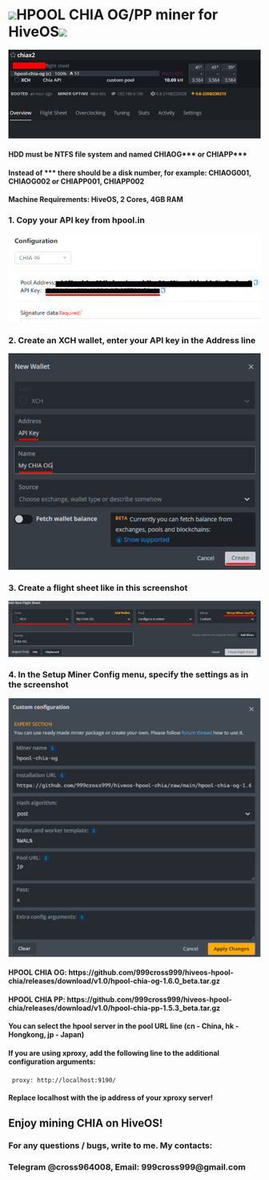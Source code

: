 <h1><img src="https://ok12static.oktacdn.com/fs/bco/1/fs0w9b1ctg3vgmK2n5d6" width="150">HPOOL CHIA OG/PP miner for HiveOS<img src="!https://encrypted-tbn0.gstatic.com/images?q=tbn:ANd9GcQ757CjA-Zt6ltQK4gp-Abbm3-j3-Mw3xQZkA&usqp=CAU" width="150"></h1>
<img src="https://github.com/999cross999/hiveos-hpool-chia/raw/main/screenshot-hive-5.png" width="710">
<h4>HDD must be NTFS file system and named CHIAOG*** or CHIAPP***</h4>
<h4>Instead of *** there should be a disk number, for example: CHIAOG001, CHIAOG002 or CHIAPP001, CHIAPP002</h4>
<h4>Machine Requirements: HiveOS, 2 Cores, 4GB RAM</h4>
<h3>1. Copy your API key from hpool.in </h4>
<img src="https://github.com/999cross999/hiveos-hpool-chia/raw/main/screenshot-hive-1.png">
<h3>2. Create an XCH wallet, enter your API key in the Address line </h4>
<img src="https://github.com/999cross999/hiveos-hpool-chia/raw/main/screenshot-hive-2.png">
<h3>3. Create a flight sheet like in this screenshot </h4>
<img src="https://github.com/999cross999/hiveos-hpool-chia/raw/main/screenshot-hive-3.png">
<h3>4. In the Setup Miner Config menu, specify the settings as in the screenshot </h4>
<img src="https://github.com/999cross999/hiveos-hpool-chia/raw/main/screenshot-hive-4.png">
<h4> HPOOL CHIA OG: https://github.com/999cross999/hiveos-hpool-chia/releases/download/v1.0/hpool-chia-og-1.6.0_beta.tar.gz</h6>
<h4> HPOOL CHIA PP: https://github.com/999cross999/hiveos-hpool-chia/releases/download/v1.0/hpool-chia-pp-1.5.3_beta.tar.gz</h6>
<h4>You can select the hpool server in the pool URL line (cn - China, hk - Hongkong, jp - Japan)</h4>
<h4>If you are using xproxy, add the following line to the additional configuration arguments:</h4>
<code> proxy: http://localhost:9190/ </code>
<h4>Replace localhost with the ip address of your xproxy server!</h4>
<h2>Enjoy mining CHIA on HiveOS! </h2>
<h3>For any questions / bugs, write to me. My contacts:</h3>
<h3>Telegram @cross964008, Email: 999cross999@gmail.com</h3>
